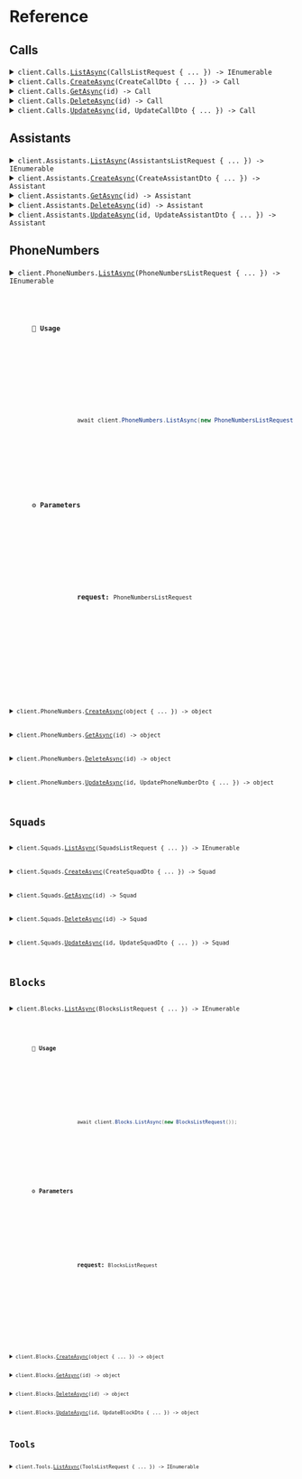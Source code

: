 # Reference
## Calls
<details><summary><code>client.Calls.<a href="/src/Vapi.Net/Calls/CallsClient.cs">ListAsync</a>(CallsListRequest { ... }) -> IEnumerable<Call></code></summary>
<dl>
<dd>

#### 🔌 Usage

<dl>
<dd>

<dl>
<dd>

```csharp
await client.Calls.ListAsync(new CallsListRequest());
```
</dd>
</dl>
</dd>
</dl>

#### ⚙️ Parameters

<dl>
<dd>

<dl>
<dd>

**request:** `CallsListRequest` 
    
</dd>
</dl>
</dd>
</dl>


</dd>
</dl>
</details>

<details><summary><code>client.Calls.<a href="/src/Vapi.Net/Calls/CallsClient.cs">CreateAsync</a>(CreateCallDto { ... }) -> Call</code></summary>
<dl>
<dd>

#### 🔌 Usage

<dl>
<dd>

<dl>
<dd>

```csharp
await client.Calls.CreateAsync(new CreateCallDto());
```
</dd>
</dl>
</dd>
</dl>

#### ⚙️ Parameters

<dl>
<dd>

<dl>
<dd>

**request:** `CreateCallDto` 
    
</dd>
</dl>
</dd>
</dl>


</dd>
</dl>
</details>

<details><summary><code>client.Calls.<a href="/src/Vapi.Net/Calls/CallsClient.cs">GetAsync</a>(id) -> Call</code></summary>
<dl>
<dd>

#### 🔌 Usage

<dl>
<dd>

<dl>
<dd>

```csharp
await client.Calls.GetAsync("id");
```
</dd>
</dl>
</dd>
</dl>

#### ⚙️ Parameters

<dl>
<dd>

<dl>
<dd>

**id:** `string` 
    
</dd>
</dl>
</dd>
</dl>


</dd>
</dl>
</details>

<details><summary><code>client.Calls.<a href="/src/Vapi.Net/Calls/CallsClient.cs">DeleteAsync</a>(id) -> Call</code></summary>
<dl>
<dd>

#### 🔌 Usage

<dl>
<dd>

<dl>
<dd>

```csharp
await client.Calls.DeleteAsync("id");
```
</dd>
</dl>
</dd>
</dl>

#### ⚙️ Parameters

<dl>
<dd>

<dl>
<dd>

**id:** `string` 
    
</dd>
</dl>
</dd>
</dl>


</dd>
</dl>
</details>

<details><summary><code>client.Calls.<a href="/src/Vapi.Net/Calls/CallsClient.cs">UpdateAsync</a>(id, UpdateCallDto { ... }) -> Call</code></summary>
<dl>
<dd>

#### 🔌 Usage

<dl>
<dd>

<dl>
<dd>

```csharp
await client.Calls.UpdateAsync("id", new UpdateCallDto());
```
</dd>
</dl>
</dd>
</dl>

#### ⚙️ Parameters

<dl>
<dd>

<dl>
<dd>

**id:** `string` 
    
</dd>
</dl>

<dl>
<dd>

**request:** `UpdateCallDto` 
    
</dd>
</dl>
</dd>
</dl>


</dd>
</dl>
</details>

## Assistants
<details><summary><code>client.Assistants.<a href="/src/Vapi.Net/Assistants/AssistantsClient.cs">ListAsync</a>(AssistantsListRequest { ... }) -> IEnumerable<Assistant></code></summary>
<dl>
<dd>

#### 🔌 Usage

<dl>
<dd>

<dl>
<dd>

```csharp
await client.Assistants.ListAsync(new AssistantsListRequest());
```
</dd>
</dl>
</dd>
</dl>

#### ⚙️ Parameters

<dl>
<dd>

<dl>
<dd>

**request:** `AssistantsListRequest` 
    
</dd>
</dl>
</dd>
</dl>


</dd>
</dl>
</details>

<details><summary><code>client.Assistants.<a href="/src/Vapi.Net/Assistants/AssistantsClient.cs">CreateAsync</a>(CreateAssistantDto { ... }) -> Assistant</code></summary>
<dl>
<dd>

#### 🔌 Usage

<dl>
<dd>

<dl>
<dd>

```csharp
await client.Assistants.CreateAsync(new CreateAssistantDto());
```
</dd>
</dl>
</dd>
</dl>

#### ⚙️ Parameters

<dl>
<dd>

<dl>
<dd>

**request:** `CreateAssistantDto` 
    
</dd>
</dl>
</dd>
</dl>


</dd>
</dl>
</details>

<details><summary><code>client.Assistants.<a href="/src/Vapi.Net/Assistants/AssistantsClient.cs">GetAsync</a>(id) -> Assistant</code></summary>
<dl>
<dd>

#### 🔌 Usage

<dl>
<dd>

<dl>
<dd>

```csharp
await client.Assistants.GetAsync("id");
```
</dd>
</dl>
</dd>
</dl>

#### ⚙️ Parameters

<dl>
<dd>

<dl>
<dd>

**id:** `string` 
    
</dd>
</dl>
</dd>
</dl>


</dd>
</dl>
</details>

<details><summary><code>client.Assistants.<a href="/src/Vapi.Net/Assistants/AssistantsClient.cs">DeleteAsync</a>(id) -> Assistant</code></summary>
<dl>
<dd>

#### 🔌 Usage

<dl>
<dd>

<dl>
<dd>

```csharp
await client.Assistants.DeleteAsync("id");
```
</dd>
</dl>
</dd>
</dl>

#### ⚙️ Parameters

<dl>
<dd>

<dl>
<dd>

**id:** `string` 
    
</dd>
</dl>
</dd>
</dl>


</dd>
</dl>
</details>

<details><summary><code>client.Assistants.<a href="/src/Vapi.Net/Assistants/AssistantsClient.cs">UpdateAsync</a>(id, UpdateAssistantDto { ... }) -> Assistant</code></summary>
<dl>
<dd>

#### 🔌 Usage

<dl>
<dd>

<dl>
<dd>

```csharp
await client.Assistants.UpdateAsync("id", new UpdateAssistantDto());
```
</dd>
</dl>
</dd>
</dl>

#### ⚙️ Parameters

<dl>
<dd>

<dl>
<dd>

**id:** `string` 
    
</dd>
</dl>

<dl>
<dd>

**request:** `UpdateAssistantDto` 
    
</dd>
</dl>
</dd>
</dl>


</dd>
</dl>
</details>

## PhoneNumbers
<details><summary><code>client.PhoneNumbers.<a href="/src/Vapi.Net/PhoneNumbers/PhoneNumbersClient.cs">ListAsync</a>(PhoneNumbersListRequest { ... }) -> IEnumerable<object></code></summary>
<dl>
<dd>

#### 🔌 Usage

<dl>
<dd>

<dl>
<dd>

```csharp
await client.PhoneNumbers.ListAsync(new PhoneNumbersListRequest());
```
</dd>
</dl>
</dd>
</dl>

#### ⚙️ Parameters

<dl>
<dd>

<dl>
<dd>

**request:** `PhoneNumbersListRequest` 
    
</dd>
</dl>
</dd>
</dl>


</dd>
</dl>
</details>

<details><summary><code>client.PhoneNumbers.<a href="/src/Vapi.Net/PhoneNumbers/PhoneNumbersClient.cs">CreateAsync</a>(object { ... }) -> object</code></summary>
<dl>
<dd>

#### 🔌 Usage

<dl>
<dd>

<dl>
<dd>

```csharp
await client.PhoneNumbers.CreateAsync(new CreateVapiPhoneNumberDto { SipUri = "string" });
```
</dd>
</dl>
</dd>
</dl>

#### ⚙️ Parameters

<dl>
<dd>

<dl>
<dd>

**request:** `object` 
    
</dd>
</dl>
</dd>
</dl>


</dd>
</dl>
</details>

<details><summary><code>client.PhoneNumbers.<a href="/src/Vapi.Net/PhoneNumbers/PhoneNumbersClient.cs">GetAsync</a>(id) -> object</code></summary>
<dl>
<dd>

#### 🔌 Usage

<dl>
<dd>

<dl>
<dd>

```csharp
await client.PhoneNumbers.GetAsync("id");
```
</dd>
</dl>
</dd>
</dl>

#### ⚙️ Parameters

<dl>
<dd>

<dl>
<dd>

**id:** `string` 
    
</dd>
</dl>
</dd>
</dl>


</dd>
</dl>
</details>

<details><summary><code>client.PhoneNumbers.<a href="/src/Vapi.Net/PhoneNumbers/PhoneNumbersClient.cs">DeleteAsync</a>(id) -> object</code></summary>
<dl>
<dd>

#### 🔌 Usage

<dl>
<dd>

<dl>
<dd>

```csharp
await client.PhoneNumbers.DeleteAsync("id");
```
</dd>
</dl>
</dd>
</dl>

#### ⚙️ Parameters

<dl>
<dd>

<dl>
<dd>

**id:** `string` 
    
</dd>
</dl>
</dd>
</dl>


</dd>
</dl>
</details>

<details><summary><code>client.PhoneNumbers.<a href="/src/Vapi.Net/PhoneNumbers/PhoneNumbersClient.cs">UpdateAsync</a>(id, UpdatePhoneNumberDto { ... }) -> object</code></summary>
<dl>
<dd>

#### 🔌 Usage

<dl>
<dd>

<dl>
<dd>

```csharp
await client.PhoneNumbers.UpdateAsync("id", new UpdatePhoneNumberDto());
```
</dd>
</dl>
</dd>
</dl>

#### ⚙️ Parameters

<dl>
<dd>

<dl>
<dd>

**id:** `string` 
    
</dd>
</dl>

<dl>
<dd>

**request:** `UpdatePhoneNumberDto` 
    
</dd>
</dl>
</dd>
</dl>


</dd>
</dl>
</details>

## Squads
<details><summary><code>client.Squads.<a href="/src/Vapi.Net/Squads/SquadsClient.cs">ListAsync</a>(SquadsListRequest { ... }) -> IEnumerable<Squad></code></summary>
<dl>
<dd>

#### 🔌 Usage

<dl>
<dd>

<dl>
<dd>

```csharp
await client.Squads.ListAsync(new SquadsListRequest());
```
</dd>
</dl>
</dd>
</dl>

#### ⚙️ Parameters

<dl>
<dd>

<dl>
<dd>

**request:** `SquadsListRequest` 
    
</dd>
</dl>
</dd>
</dl>


</dd>
</dl>
</details>

<details><summary><code>client.Squads.<a href="/src/Vapi.Net/Squads/SquadsClient.cs">CreateAsync</a>(CreateSquadDto { ... }) -> Squad</code></summary>
<dl>
<dd>

#### 🔌 Usage

<dl>
<dd>

<dl>
<dd>

```csharp
await client.Squads.CreateAsync(
    new CreateSquadDto { Members = new List<SquadMemberDto>() { new SquadMemberDto() } }
);
```
</dd>
</dl>
</dd>
</dl>

#### ⚙️ Parameters

<dl>
<dd>

<dl>
<dd>

**request:** `CreateSquadDto` 
    
</dd>
</dl>
</dd>
</dl>


</dd>
</dl>
</details>

<details><summary><code>client.Squads.<a href="/src/Vapi.Net/Squads/SquadsClient.cs">GetAsync</a>(id) -> Squad</code></summary>
<dl>
<dd>

#### 🔌 Usage

<dl>
<dd>

<dl>
<dd>

```csharp
await client.Squads.GetAsync("id");
```
</dd>
</dl>
</dd>
</dl>

#### ⚙️ Parameters

<dl>
<dd>

<dl>
<dd>

**id:** `string` 
    
</dd>
</dl>
</dd>
</dl>


</dd>
</dl>
</details>

<details><summary><code>client.Squads.<a href="/src/Vapi.Net/Squads/SquadsClient.cs">DeleteAsync</a>(id) -> Squad</code></summary>
<dl>
<dd>

#### 🔌 Usage

<dl>
<dd>

<dl>
<dd>

```csharp
await client.Squads.DeleteAsync("id");
```
</dd>
</dl>
</dd>
</dl>

#### ⚙️ Parameters

<dl>
<dd>

<dl>
<dd>

**id:** `string` 
    
</dd>
</dl>
</dd>
</dl>


</dd>
</dl>
</details>

<details><summary><code>client.Squads.<a href="/src/Vapi.Net/Squads/SquadsClient.cs">UpdateAsync</a>(id, UpdateSquadDto { ... }) -> Squad</code></summary>
<dl>
<dd>

#### 🔌 Usage

<dl>
<dd>

<dl>
<dd>

```csharp
await client.Squads.UpdateAsync(
    "id",
    new UpdateSquadDto { Members = new List<SquadMemberDto>() { new SquadMemberDto() } }
);
```
</dd>
</dl>
</dd>
</dl>

#### ⚙️ Parameters

<dl>
<dd>

<dl>
<dd>

**id:** `string` 
    
</dd>
</dl>

<dl>
<dd>

**request:** `UpdateSquadDto` 
    
</dd>
</dl>
</dd>
</dl>


</dd>
</dl>
</details>

## Blocks
<details><summary><code>client.Blocks.<a href="/src/Vapi.Net/Blocks/BlocksClient.cs">ListAsync</a>(BlocksListRequest { ... }) -> IEnumerable<object></code></summary>
<dl>
<dd>

#### 🔌 Usage

<dl>
<dd>

<dl>
<dd>

```csharp
await client.Blocks.ListAsync(new BlocksListRequest());
```
</dd>
</dl>
</dd>
</dl>

#### ⚙️ Parameters

<dl>
<dd>

<dl>
<dd>

**request:** `BlocksListRequest` 
    
</dd>
</dl>
</dd>
</dl>


</dd>
</dl>
</details>

<details><summary><code>client.Blocks.<a href="/src/Vapi.Net/Blocks/BlocksClient.cs">CreateAsync</a>(object { ... }) -> object</code></summary>
<dl>
<dd>

#### 🔌 Usage

<dl>
<dd>

<dl>
<dd>

```csharp
await client.Blocks.CreateAsync(new CreateWorkflowBlockDto());
```
</dd>
</dl>
</dd>
</dl>

#### ⚙️ Parameters

<dl>
<dd>

<dl>
<dd>

**request:** `object` 
    
</dd>
</dl>
</dd>
</dl>


</dd>
</dl>
</details>

<details><summary><code>client.Blocks.<a href="/src/Vapi.Net/Blocks/BlocksClient.cs">GetAsync</a>(id) -> object</code></summary>
<dl>
<dd>

#### 🔌 Usage

<dl>
<dd>

<dl>
<dd>

```csharp
await client.Blocks.GetAsync("id");
```
</dd>
</dl>
</dd>
</dl>

#### ⚙️ Parameters

<dl>
<dd>

<dl>
<dd>

**id:** `string` 
    
</dd>
</dl>
</dd>
</dl>


</dd>
</dl>
</details>

<details><summary><code>client.Blocks.<a href="/src/Vapi.Net/Blocks/BlocksClient.cs">DeleteAsync</a>(id) -> object</code></summary>
<dl>
<dd>

#### 🔌 Usage

<dl>
<dd>

<dl>
<dd>

```csharp
await client.Blocks.DeleteAsync("id");
```
</dd>
</dl>
</dd>
</dl>

#### ⚙️ Parameters

<dl>
<dd>

<dl>
<dd>

**id:** `string` 
    
</dd>
</dl>
</dd>
</dl>


</dd>
</dl>
</details>

<details><summary><code>client.Blocks.<a href="/src/Vapi.Net/Blocks/BlocksClient.cs">UpdateAsync</a>(id, UpdateBlockDto { ... }) -> object</code></summary>
<dl>
<dd>

#### 🔌 Usage

<dl>
<dd>

<dl>
<dd>

```csharp
await client.Blocks.UpdateAsync("id", new UpdateBlockDto());
```
</dd>
</dl>
</dd>
</dl>

#### ⚙️ Parameters

<dl>
<dd>

<dl>
<dd>

**id:** `string` 
    
</dd>
</dl>

<dl>
<dd>

**request:** `UpdateBlockDto` 
    
</dd>
</dl>
</dd>
</dl>


</dd>
</dl>
</details>

## Tools
<details><summary><code>client.Tools.<a href="/src/Vapi.Net/Tools/ToolsClient.cs">ListAsync</a>(ToolsListRequest { ... }) -> IEnumerable<object></code></summary>
<dl>
<dd>

#### 🔌 Usage

<dl>
<dd>

<dl>
<dd>

```csharp
await client.Tools.ListAsync(new ToolsListRequest());
```
</dd>
</dl>
</dd>
</dl>

#### ⚙️ Parameters

<dl>
<dd>

<dl>
<dd>

**request:** `ToolsListRequest` 
    
</dd>
</dl>
</dd>
</dl>


</dd>
</dl>
</details>

<details><summary><code>client.Tools.<a href="/src/Vapi.Net/Tools/ToolsClient.cs">CreateAsync</a>(object { ... }) -> object</code></summary>
<dl>
<dd>

#### 🔌 Usage

<dl>
<dd>

<dl>
<dd>

```csharp
await client.Tools.CreateAsync(new CreateOutputToolDto { Async = false });
```
</dd>
</dl>
</dd>
</dl>

#### ⚙️ Parameters

<dl>
<dd>

<dl>
<dd>

**request:** `object` 
    
</dd>
</dl>
</dd>
</dl>


</dd>
</dl>
</details>

<details><summary><code>client.Tools.<a href="/src/Vapi.Net/Tools/ToolsClient.cs">GetAsync</a>(id) -> object</code></summary>
<dl>
<dd>

#### 🔌 Usage

<dl>
<dd>

<dl>
<dd>

```csharp
await client.Tools.GetAsync("id");
```
</dd>
</dl>
</dd>
</dl>

#### ⚙️ Parameters

<dl>
<dd>

<dl>
<dd>

**id:** `string` 
    
</dd>
</dl>
</dd>
</dl>


</dd>
</dl>
</details>

<details><summary><code>client.Tools.<a href="/src/Vapi.Net/Tools/ToolsClient.cs">DeleteAsync</a>(id) -> object</code></summary>
<dl>
<dd>

#### 🔌 Usage

<dl>
<dd>

<dl>
<dd>

```csharp
await client.Tools.DeleteAsync("id");
```
</dd>
</dl>
</dd>
</dl>

#### ⚙️ Parameters

<dl>
<dd>

<dl>
<dd>

**id:** `string` 
    
</dd>
</dl>
</dd>
</dl>


</dd>
</dl>
</details>

<details><summary><code>client.Tools.<a href="/src/Vapi.Net/Tools/ToolsClient.cs">UpdateAsync</a>(id, UpdateToolDto { ... }) -> object</code></summary>
<dl>
<dd>

#### 🔌 Usage

<dl>
<dd>

<dl>
<dd>

```csharp
await client.Tools.UpdateAsync("id", new UpdateToolDto());
```
</dd>
</dl>
</dd>
</dl>

#### ⚙️ Parameters

<dl>
<dd>

<dl>
<dd>

**id:** `string` 
    
</dd>
</dl>

<dl>
<dd>

**request:** `UpdateToolDto` 
    
</dd>
</dl>
</dd>
</dl>


</dd>
</dl>
</details>

## Files
<details><summary><code>client.Files.<a href="/src/Vapi.Net/Files/FilesClient.cs">ListAsync</a>() -> IEnumerable<File></code></summary>
<dl>
<dd>

#### 🔌 Usage

<dl>
<dd>

<dl>
<dd>

```csharp
await client.Files.ListAsync();
```
</dd>
</dl>
</dd>
</dl>


</dd>
</dl>
</details>

<details><summary><code>client.Files.<a href="/src/Vapi.Net/Files/FilesClient.cs">GetAsync</a>(id) -> File</code></summary>
<dl>
<dd>

#### 🔌 Usage

<dl>
<dd>

<dl>
<dd>

```csharp
await client.Files.GetAsync("id");
```
</dd>
</dl>
</dd>
</dl>

#### ⚙️ Parameters

<dl>
<dd>

<dl>
<dd>

**id:** `string` 
    
</dd>
</dl>
</dd>
</dl>


</dd>
</dl>
</details>

<details><summary><code>client.Files.<a href="/src/Vapi.Net/Files/FilesClient.cs">DeleteAsync</a>(id) -> File</code></summary>
<dl>
<dd>

#### 🔌 Usage

<dl>
<dd>

<dl>
<dd>

```csharp
await client.Files.DeleteAsync("id");
```
</dd>
</dl>
</dd>
</dl>

#### ⚙️ Parameters

<dl>
<dd>

<dl>
<dd>

**id:** `string` 
    
</dd>
</dl>
</dd>
</dl>


</dd>
</dl>
</details>

<details><summary><code>client.Files.<a href="/src/Vapi.Net/Files/FilesClient.cs">UpdateAsync</a>(id, UpdateFileDto { ... }) -> File</code></summary>
<dl>
<dd>

#### 🔌 Usage

<dl>
<dd>

<dl>
<dd>

```csharp
await client.Files.UpdateAsync("id", new UpdateFileDto());
```
</dd>
</dl>
</dd>
</dl>

#### ⚙️ Parameters

<dl>
<dd>

<dl>
<dd>

**id:** `string` 
    
</dd>
</dl>

<dl>
<dd>

**request:** `UpdateFileDto` 
    
</dd>
</dl>
</dd>
</dl>


</dd>
</dl>
</details>

## Analytics
<details><summary><code>client.Analytics.<a href="/src/Vapi.Net/Analytics/AnalyticsClient.cs">GetAsync</a>(AnalyticsQueryDto { ... }) -> IEnumerable<AnalyticsQueryResult></code></summary>
<dl>
<dd>

#### 🔌 Usage

<dl>
<dd>

<dl>
<dd>

```csharp
await client.Analytics.GetAsync(
    new AnalyticsQueryDto
    {
        Queries = new List<AnalyticsQuery>()
        {
            new AnalyticsQuery
            {
                Table = "call",
                Name = "name",
                Operations = new List<AnalyticsOperation>()
                {
                    new AnalyticsOperation
                    {
                        Operation = AnalyticsOperationOperation.Sum,
                        Column = AnalyticsOperationColumn.Id,
                    },
                },
            },
        },
    }
);
```
</dd>
</dl>
</dd>
</dl>

#### ⚙️ Parameters

<dl>
<dd>

<dl>
<dd>

**request:** `AnalyticsQueryDto` 
    
</dd>
</dl>
</dd>
</dl>


</dd>
</dl>
</details>

## Logs
<details><summary><code>client.Logs.<a href="/src/Vapi.Net/Logs/LogsClient.cs">GetAsync</a>(LogsGetRequest { ... }) -> LogsPaginatedResponse</code></summary>
<dl>
<dd>

#### 🔌 Usage

<dl>
<dd>

<dl>
<dd>

```csharp
await client.Logs.GetAsync(new LogsGetRequest());
```
</dd>
</dl>
</dd>
</dl>

#### ⚙️ Parameters

<dl>
<dd>

<dl>
<dd>

**request:** `LogsGetRequest` 
    
</dd>
</dl>
</dd>
</dl>


</dd>
</dl>
</details>
